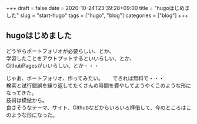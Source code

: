 +++ 
draft = false
date = 2020-10-24T23:39:28+09:00
title = "hugoはじめました"
slug = "start-hugo" 
tags = ["hugo", "blog"]
categories = ["blog"]
+++

## hugoはじめました

どうやらポートフォリオが必要らしい、とか、  
学習したことをアウトプットするといいらしい、とか、  
GithubPagesがいいらしい、とか・・・  

じゃあ、ポートフォリオ、作ってみたい。　　
できれば無料で・・・  
検索と試行錯誤を繰り返してたくさんの時間を費やしてようやくこのような形になってきた。  
技術は模倣から。  
良さそうなテーマ、サイト、Githubなどからいろいろ拝借して、今のところはこのような形になった。  